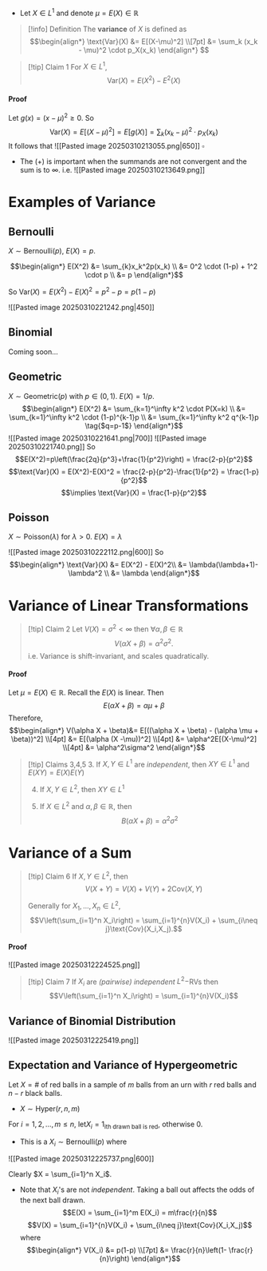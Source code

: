 - Let $X \in L^1$ and denote $\mu = E(X) \in \mathbb{R}$ 

> [!info] Definition
> The **variance** of $X$ is defined as 
> $$\begin{align*} \text{Var}(X) &= E[(X-\mu)^2] \\[7pt]
> &= \sum_k (x_k - \mu)^2 \cdot p_X(x_k)
\end{align*} $$

>[!tip] Claim 1
>For $X \in L^1$,
>$$\text{Var}(X) = E(X^2) - E^2(X)$$
#### Proof
Let $g(x) = (x-\mu)^2 \geq 0$. So
$$\text{Var}(X) = E[(X-\mu)^2] = E[g(X)] = \sum_k (x_k-\mu)^2\cdot p_X(x_k)$$
It follows that 
![[Pasted image 20250310213055.png|650]]
$\square$ 

- The $(+)$ is important when the summands are not convergent and the sum is to $\infty$. i.e.
![[Pasted image 20250310213649.png]]


# Examples of Variance
## Bernoulli
$X \sim \text{Bernoulli}(p)$, $E(X) = p$.

$$\begin{align*}
E(X^2) &= \sum_{k}x_k^2p(x_k) \\
&= 0^2 \cdot (1-p) + 1^2 \cdot p \\
&= p
\end{align*}$$

So $\text{Var}(X) = E(X^2) - E(X)^2 = p^2 - p = p(1-p)$

![[Pasted image 20250310221242.png|450]]


## Binomial
Coming soon...

## Geometric

$X \sim \text{Geometric}(p)$ with $p \in (0,1)$. $E(X) = 1/p$.
$$\begin{align*}
E(X^2) &= \sum_{k=1}^\infty k^2 \cdot P(X=k) \\
&=  \sum_{k=1}^\infty k^2 \cdot (1-p)^{k-1}p \\
&=  \sum_{k=1}^\infty k^2 q^{k-1}p \tag{$q=p-1$}
\end{align*}$$
![[Pasted image 20250310221641.png|700]]
![[Pasted image 20250310221740.png]]
So 
$$E(X^2)=p\left(\frac{2q}{p^3}+\frac{1}{p^2}\right) = \frac{2-p}{p^2}$$
$$\text{Var}(X) = E(X^2)-E(X)^2 = \frac{2-p}{p^2}-\frac{1}{p^2} = \frac{1-p}{p^2}$$
$$\implies \text{Var}(X) = \frac{1-p}{p^2}$$

## Poisson
$X \sim \text{Poisson}(\lambda)$ for $\lambda >0$. $E(X) = \lambda$

![[Pasted image 20250310222112.png|600]]
So
$$\begin{align*}
\text{Var}(X) &= E(X^2) - E(X)^2\\
&= \lambda(\lambda+1)- \lambda^2 \\
&= \lambda
\end{align*}$$


# Variance of Linear Transformations

>[!tip] Claim 2
>Let $V(X) = \sigma^2 < \infty$ then $\forall \alpha,\beta \in \mathbb{R}$
>$$V(\alpha X + \beta) = \alpha^2 \sigma^2.$$
>i.e. Variance is shift-invariant, and scales quadratically.
#### Proof
Let $\mu = E(X) \in \mathbb{R}$. Recall the $E(X)$ is linear. Then 
$$E(\alpha X + \beta) = \alpha \mu + \beta$$
Therefore,
$$\begin{align*}
V(\alpha X + \beta)&= E[((\alpha X + \beta) - (\alpha \mu + \beta))^2] \\[4pt]
&= E[(\alpha (X -\mu))^2] \\[4pt]
&= \alpha^2E[(X-\mu)^2] \\[4pt]
	&= \alpha^2\sigma^2
\end{align*}$$
>[!tip] Claims 3,4,5
>3. If $X,Y \in L^1$ are *independent*, then $XY \in L^1$ and $E(XY) = E(X)E(Y)$
>
>4. If $X,Y \in L^2$, then $XY \in L^1$
>   
>5. If $X \in L^2$ and $\alpha,\beta \in \mathbb{R}$, then
>$$B(\alpha X + \beta) = \alpha^2 \sigma^2$$



# Variance of a Sum

>[!tip] Claim 6
>If $X,Y \in L^2$, then 
>$$V(X+Y) = V(X) + V(Y) + 2 \text{Cov}(X,Y)$$
>
>Generally for $X_1,...,X_n \in L^2$,
>$$V\left(\sum_{i=1}^n X_i\right) = \sum_{i=1}^{n}V(X_i) + \sum_{i\neq j}\text{Cov}(X_i,X_j).$$
#### Proof
![[Pasted image 20250312224525.png]]


>[!tip] Claim 7 
>If $X_i$ are *(pairwise) independent* $L^2-$RVs then
>$$V\left(\sum_{i=1}^n X_i\right) = \sum_{i=1}^{n}V(X_i)$$


## Variance of Binomial Distribution

![[Pasted image 20250312225419.png]]

## Expectation and Variance of Hypergeometric

Let $X = \#$ of red balls in a sample of $m$ balls from an urn with $r$ red balls and $n-r$ black balls. 
- $X \sim \text{Hyper}(r,n,m)$

For $i=1,2,...,m\leq n$, let$X_i = 1_{\text{ith drawn ball is red}}$, otherwise $0$.
- This is a  $X_i \sim \text{Bernoulli}(p)$ where

![[Pasted image 20250312225737.png|600]]

Clearly $X = \sum_{i=1}^n X_i$. 
- Note that $X_i$'s are not *independent*. Taking a ball out affects the odds of the next ball drawn.
$$E(X) = \sum_{i=1}^m E(X_i) = m\frac{r}{n}$$
$$V(X) = \sum_{i=1}^{n}V(X_i) + \sum_{i\neq j}\text{Cov}(X_i,X_j)$$
where 
$$\begin{align*}
V(X_i) &= p(1-p) \\[7pt]
&= \frac{r}{n}\left(1- \frac{r}{n}\right)
\end{align*}$$
